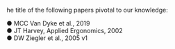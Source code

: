 he title of the following papers pivotal to our knowledge:

● MCC Van Dyke et al., 2019  
● JT Harvey, Applied Ergonomics, 2002  
● DW Ziegler et al., 2005  v1
